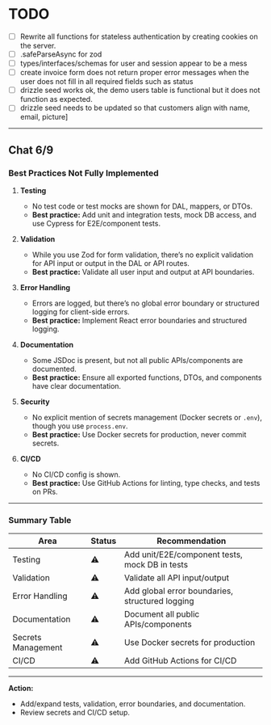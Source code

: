 # TODO

- [ ] Rewrite all functions for stateless authentication by creating cookies on the server.
- [ ] .safeParseAsync for zod
- [ ] types/interfaces/schemas for user and session appear to be a mess
- [ ] create invoice form does not return proper error messages when the user does not fill in all required fields such as status
- [ ] drizzle seed works ok, the demo users table is functional but it does not function as expected.
- [ ] drizzle seed needs to be updated so that customers align with name, email, picture]

---

## Chat 6/9

### **Best Practices Not Fully Implemented**

1. **Testing**

   - No test code or test mocks are shown for DAL, mappers, or DTOs.
   - **Best practice:** Add unit and integration tests, mock DB access, and use Cypress for E2E/component tests.

2. **Validation**

   - While you use Zod for form validation, there’s no explicit validation for API input or output in the DAL or API routes.
   - **Best practice:** Validate all user input and output at API boundaries.

3. **Error Handling**

   - Errors are logged, but there’s no global error boundary or structured logging for client-side errors.
   - **Best practice:** Implement React error boundaries and structured logging.

4. **Documentation**

   - Some JSDoc is present, but not all public APIs/components are documented.
   - **Best practice:** Ensure all exported functions, DTOs, and components have clear documentation.

5. **Security**

   - No explicit mention of secrets management (Docker secrets or `.env`), though you use `process.env`.
   - **Best practice:** Use Docker secrets for production, never commit secrets.

6. **CI/CD**
   - No CI/CD config is shown.
   - **Best practice:** Use GitHub Actions for linting, type checks, and tests on PRs.

---

### **Summary Table**

| Area               | Status | Recommendation                                  |
| ------------------ | ------ | ----------------------------------------------- |
| Testing            | ⚠️     | Add unit/E2E/component tests, mock DB in tests  |
| Validation         | ⚠️     | Validate all API input/output                   |
| Error Handling     | ⚠️     | Add global error boundaries, structured logging |
| Documentation      | ⚠️     | Document all public APIs/components             |
| Secrets Management | ⚠️     | Use Docker secrets for production               |
| CI/CD              | ⚠️     | Add GitHub Actions for CI/CD                    |

---

**Action:**

- Add/expand tests, validation, error boundaries, and documentation.
- Review secrets and CI/CD setup.
